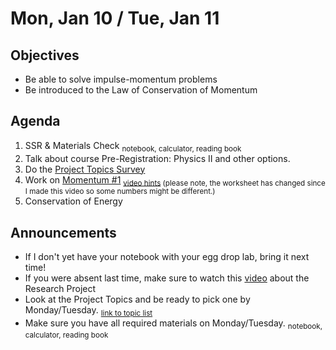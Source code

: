Mon, Jan 10 / Tue, Jan 11
=================== 
  
Objectives  
------------  
- Be able to solve impulse-momentum problems
- Be introduced to the Law of Conservation of Momentum
  
Agenda    
---------    

1. SSR & Materials Check <sub>notebook, calculator, reading book</sub>
2. Talk about course Pre-Registration: Physics II and other options.
3. Do the [Project Topics Survey](https://avon.schoology.com/assignment/5526941952/)
4. Work on [Momentum #1](https://avon.schoology.com/course/5138386979/materials/gp/5541907087) <sub>[video hints](https://avon.schoology.com/course/5138386979/materials/gp/5526999264) (please note, the worksheet has changed since I made this video so some numbers might be different.)
5. Conservation of Energy 

Announcements 
 -------------  
- If I don't yet have your notebook with your egg drop lab, bring it next time!
- If you were absent last time, make sure to watch this [video][pvid] about the Research Project
- Look at the Project Topics and be ready to pick one by Monday/Tuesday.  <sub>[link to topic list][ptop]</sub>
- Make sure you have all required materials on Monday/Tuesday. <sub>notebook, calculator, reading book</sub>



[ptop]: https://avoncsc-my.sharepoint.com/:x:/g/personal/zjrohrbach_avon-schools_org/ERhuKfM6FuZAu7ceF1RrcTMBOxKzjRD5kdb5vncOwACRwg?e=W4jjF8
[pasmt]: https://avon.schoology.com/course/5138386979/materials/gp/5526865983
[pvid]: https://avon.schoology.com/course/5138386979/materials/gp/5526830072

[egg]: https://avon.schoology.com/assignment/5535693825/
<!--stackedit_data:
eyJoaXN0b3J5IjpbLTEzMzg4NjE3MjcsLTE1MDY3NTQwOTMsMT
M0NzA3NTIzNiwtMjAzMDM5MDgxNiwtMTk1NjUwNzUwNywxOTM2
NTA3MzE1LDIwOTIxODU4OTEsNjk1MzczMDIyLDE5ODQ4NjE5ND
YsMTc0NjQ3ODQ5NCw5MDg4MTQyMSwtNTgxODA5MTY1LDIwNzgw
MTcyNTQsLTExNDk5MDQzMDgsLTk1OTcxNjM2NCwtMTc1NTk3OT
k5MSwtMTYwNzMxNzE2NywtMTg2MzE3Mjk3OSwxMTc1ODY5NTIy
LDU0NjU3MDk0MV19
-->